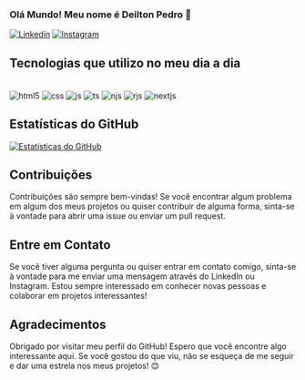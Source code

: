 ### Olá Mundo! Meu nome é Deilton Pedro 🖖

[![Linkedin](https://img.shields.io/badge/LinkedIn-0077B5?style=for-the-badge&logo=linkedin&logoColor=white)](https://www.linkedin.com/in/deilton-pedro-465b1b23a/)
[![Instagram](https://img.shields.io/badge/Instagram-E4405F?style=for-the-badge&logo=instagram&logoColor=white)](https://www.instagram.com/dilto.dev/)

## Tecnologias que utilizo no meu dia a dia

<div style="display inline_block"><br/>
  
  <img align="center" alt="html5" src="https://img.shields.io/badge/HTML5-E34F26?style=for-the-badge&logo=html5&logoColor=white"/>
                                       
  <img align="center" alt="css" src="https://img.shields.io/badge/CSS3-1572B6?style=for-the-badge&logo=css3&logoColor=white"/>
  
 <img align="center" alt="js" src="https://img.shields.io/badge/JavaScript-F7DF1E?style=for-the-badge&logo=javascript&logoColor=black"/>
                                                                                                                                     
  <img align="center" alt="ts" src="https://img.shields.io/badge/TypeScript-007ACC?style=for-the-badge&logo=typescript&logoColor=white"/>

 <img align="center" alt="njs" src="https://img.shields.io/badge/Node.js-43853D?style=for-the-badge&logo=node.js&logoColor=white"/>
  
  <img align="center" alt="rjs" src="https://img.shields.io/badge/React-20232A?style=for-the-badge&logo=react&logoColor=61DAFB"/>

  <img align="center" alt="nextjs" src="https://img.shields.io/badge/Next.js-000000?style=for-the-badge&logo=next.js&logoColor=white"/>


</div>

## Estatísticas do GitHub

[![Estatísticas do GitHub](https://github-readme-stats.vercel.app/api?username=DeJunior007&show_icons=true&theme=radical)](https://github.com/DeJunior007)

## Contribuições

Contribuições são sempre bem-vindas! Se você encontrar algum problema em algum dos meus projetos ou quiser contribuir de alguma forma, sinta-se à vontade para abrir uma issue ou enviar um pull request.

## Entre em Contato

Se você tiver alguma pergunta ou quiser entrar em contato comigo, sinta-se à vontade para me enviar uma mensagem através do LinkedIn ou Instagram. Estou sempre interessado em conhecer novas pessoas e colaborar em projetos interessantes!

## Agradecimentos

Obrigado por visitar meu perfil do GitHub! Espero que você encontre algo interessante aqui. Se você gostou do que viu, não se esqueça de me seguir e dar uma estrela nos meus projetos! 😊
